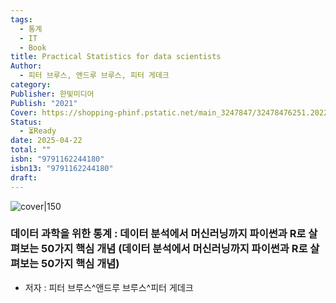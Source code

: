 ```yaml
---
tags:
  - 통계
  - IT
  - Book
title: Practical Statistics for data scientists
Author:
  - 피터 브루스, 앤드루 브루스, 피터 게데크
category: 
Publisher: 한빛미디어
Publish: "2021"
Cover: https://shopping-phinf.pstatic.net/main_3247847/32478476251.20221227203030.jpg
Status:
  - ⏳Ready
date: 2025-04-22
total: ""
isbn: "9791162244180"
isbn13: "9791162244180"
draft:
---
```


![cover|150](https://shopping-phinf.pstatic.net/main_3247847/32478476251.20221227203030.jpg)
### 데이터 과학을 위한 통계 : 데이터 분석에서 머신러닝까지 파이썬과 R로 살펴보는 50가지 핵심 개념 (데이터 분석에서 머신러닝까지 파이썬과 R로 살펴보는 50가지 핵심 개념)    
- 저자 : 피터 브루스^앤드루 브루스^피터 게데크





